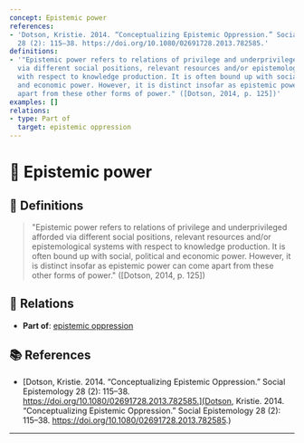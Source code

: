 ```yaml
---
concept: Epistemic power
references:
- 'Dotson, Kristie. 2014. “Conceptualizing Epistemic Oppression.” Social Epistemology
  28 (2): 115–38. https://doi.org/10.1080/02691728.2013.782585.'
definitions:
- '"Epistemic power refers to relations of privilege and underprivileged afforded
  via different social positions, relevant resources and/or epistemological systems
  with respect to knowledge production. It is often bound up with social, political
  and economic power. However, it is distinct insofar as epistemic power can come
  apart from these other forms of power." ([Dotson, 2014, p. 125])'
examples: []
relations:
- type: Part of
  target: epistemic oppression
---
```


# 🧠 Epistemic power

## 📖 Definitions

> "Epistemic power refers to relations of privilege and underprivileged afforded via different social positions, relevant resources and/or epistemological systems with respect to knowledge production. It is often bound up with social, political and economic power. However, it is distinct insofar as epistemic power can come apart from these other forms of power." ([Dotson, 2014, p. 125])

## 🔗 Relations

- **Part of**: [epistemic oppression](./epistemic-oppression.md)

## 📚 References

- [Dotson, Kristie. 2014. “Conceptualizing Epistemic Oppression.” Social Epistemology 28 (2): 115–38. https://doi.org/10.1080/02691728.2013.782585.](Dotson, Kristie. 2014. “Conceptualizing Epistemic Oppression.” Social Epistemology 28 (2): 115–38. https://doi.org/10.1080/02691728.2013.782585.)


---

<script src="https://giscus.app/client.js"
        data-repo="natesheehan/conceptcartography"
        data-repo-id="R_kgDOPB5QiQ"
        data-category="General"
        data-category-id="DIC_kwDOPB5Qic4CsAxd"
        data-mapping="pathname"
        data-strict="0"
        data-reactions-enabled="1"
        data-emit-metadata="0"
        data-input-position="bottom"
        data-theme="catppuccin_mocha"
        data-lang="en"
        crossorigin="anonymous"
        async>
</script>
